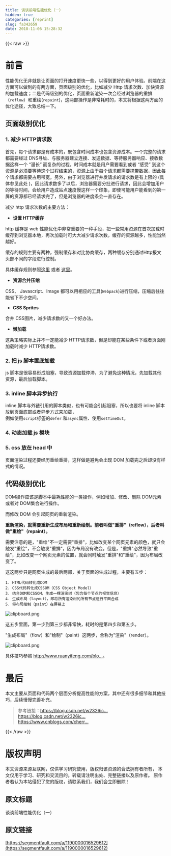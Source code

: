 ```yaml
---
title: 谈谈前端性能优化（一）
hidden: true
categories: [reprint]
slug: fa342659
date: 2018-11-06 15:28:32
---
```


{{< raw >}}
<h1 id="articleHeader0">&#x524D;&#x8A00;</h1><p>&#x6027;&#x80FD;&#x4F18;&#x5316;&#x65E0;&#x975E;&#x5C31;&#x662F;&#x8BA9;&#x9875;&#x9762;&#x7684;&#x6253;&#x5F00;&#x901F;&#x5EA6;&#x66F4;&#x5FEB;&#x4E00;&#x4E9B;&#xFF0C;&#x4EE5;&#x5F97;&#x5230;&#x66F4;&#x597D;&#x7684;&#x7528;&#x6237;&#x4F53;&#x9A8C;&#x3002;&#x524D;&#x7AEF;&#x5728;&#x8FD9;&#x65B9;&#x9762;&#x53EF;&#x4EE5;&#x505A;&#x5230;&#x7684;&#x6709;&#x4E24;&#x65B9;&#x9762;&#xFF0C;&#x9875;&#x9762;&#x7EA7;&#x522B;&#x7684;&#x4F18;&#x5316;&#xFF0C;&#x6BD4;&#x5982;&#x51CF;&#x5C11; Http &#x8BF7;&#x6C42;&#x6B21;&#x6570;&#x3001;&#x52A0;&#x5FEB;&#x8D44;&#x6E90;&#x7684;&#x52A0;&#x8F7D;&#x901F;&#x5EA6;&#xFF1B;&#x4E8C;&#x662F;&#x4EE3;&#x7801;&#x7EA7;&#x522B;&#x7684;&#x4F18;&#x5316;&#xFF0C;&#x9875;&#x9762;&#x91CD;&#x65B0;&#x6E32;&#x67D3;&#x4E00;&#x6B21;&#x4F1A;&#x7ECF;&#x8FC7;&#x6D4F;&#x89C8;&#x5668;&#x7684;&#x91CD;&#x6392;&#xFF08;<code>reflow</code>&#xFF09;&#x548C;&#x91CD;&#x7ED8;(<code>repaint</code>)&#xFF0C;&#x8FD9;&#x4E24;&#x90E8;&#x64CD;&#x4F5C;&#x662F;&#x975E;&#x5E38;&#x8017;&#x65F6;&#x7684;&#xFF0C;&#x672C;&#x6587;&#x5C06;&#x6839;&#x636E;&#x8FD9;&#x4E24;&#x65B9;&#x9762;&#x7684;&#x4F18;&#x5316;&#x9014;&#x5F84;&#xFF0C;&#x5927;&#x81F4;&#x603B;&#x7ED3;&#x4E00;&#x4E0B;&#x3002;</p><h2 id="articleHeader1">&#x9875;&#x9762;&#x7EA7;&#x522B;&#x4F18;&#x5316;</h2><h3 id="articleHeader2">1. &#x51CF;&#x5C11; HTTP&#x8BF7;&#x6C42;&#x6570;</h3><p>&#x9996;&#x5148;&#xFF0C;&#x6BCF;&#x4E2A;&#x8BF7;&#x6C42;&#x90FD;&#x662F;&#x6709;&#x6210;&#x672C;&#x7684;&#xFF0C;&#x65E2;&#x5305;&#x542B;&#x65F6;&#x95F4;&#x6210;&#x672C;&#x4E5F;&#x5305;&#x542B;&#x8D44;&#x6E90;&#x6210;&#x672C;&#x3002;&#x4E00;&#x4E2A;&#x5B8C;&#x6574;&#x7684;&#x8BF7;&#x6C42;&#x90FD;&#x9700;&#x8981;&#x7ECF;&#x8FC7; DNS&#x5BFB;&#x5740;&#x3001;&#x4E0E;&#x670D;&#x52A1;&#x5668;&#x5EFA;&#x7ACB;&#x8FDE;&#x63A5;&#x3001;&#x53D1;&#x9001;&#x6570;&#x636E;&#x3001;&#x7B49;&#x5F85;&#x670D;&#x52A1;&#x5668;&#x54CD;&#x5E94;&#x3001;&#x63A5;&#x6536;&#x6570;&#x636E;&#x8FD9;&#x6837;&#x4E00;&#x4E2A; &#x201C;&#x6F2B;&#x957F;&#x201D; &#x800C;&#x590D;&#x6742;&#x7684;&#x8FC7;&#x7A0B;&#x3002;&#x65F6;&#x95F4;&#x6210;&#x672C;&#x5C31;&#x662F;&#x7528;&#x6237;&#x9700;&#x8981;&#x770B;&#x5230;&#x6216;&#x8005; &#x201C;&#x611F;&#x53D7;&#x201D; &#x5230;&#x8FD9;&#x4E2A;&#x8D44;&#x6E90;&#x662F;&#x5FC5;&#x987B;&#x8981;&#x7B49;&#x5F85;&#x8FD9;&#x4E2A;&#x8FC7;&#x7A0B;&#x7ED3;&#x675F;&#x7684;&#xFF0C;&#x8D44;&#x6E90;&#x4E0A;&#x7531;&#x4E8E;&#x6BCF;&#x4E2A;&#x8BF7;&#x6C42;&#x90FD;&#x9700;&#x8981;&#x643A;&#x5E26;&#x6570;&#x636E;&#xFF0C;&#x56E0;&#x6B64;&#x6BCF;&#x4E2A;&#x8BF7;&#x6C42;&#x90FD;&#x9700;&#x8981;&#x5360;&#x7528;&#x5E26;&#x5BBD;&#x3002;&#x53E6;&#x5916;&#xFF0C;&#x7531;&#x4E8E;&#x6D4F;&#x89C8;&#x5668;&#x8FDB;&#x884C;&#x5E76;&#x53D1;&#x8BF7;&#x6C42;&#x7684;&#x8BF7;&#x6C42;&#x6570;&#x662F;&#x6709;&#x4E0A;&#x9650;&#x7684; (&#x5177;&#x4F53;&#x53C2;&#x89C1;&#x6B64;&#x5904; )&#xFF0C;&#x56E0;&#x6B64;&#x8BF7;&#x6C42;&#x6570;&#x591A;&#x4E86;&#x4EE5;&#x540E;&#xFF0C;&#x6D4F;&#x89C8;&#x5668;&#x9700;&#x8981;&#x5206;&#x6279;&#x8FDB;&#x884C;&#x8BF7;&#x6C42;&#xFF0C;&#x56E0;&#x6B64;&#x4F1A;&#x589E;&#x52A0;&#x7528;&#x6237;&#x7684;&#x7B49;&#x5F85;&#x65F6;&#x95F4;&#xFF0C;&#x4F1A;&#x7ED9;&#x7528;&#x6237;&#x9020;&#x6210;&#x7AD9;&#x70B9;&#x901F;&#x5EA6;&#x6162;&#x8FD9;&#x6837;&#x4E00;&#x4E2A;&#x5370;&#x8C61;&#xFF0C;&#x5373;&#x4F7F;&#x53EF;&#x80FD;&#x7528;&#x6237;&#x80FD;&#x770B;&#x5230;&#x7684;&#x7B2C;&#x4E00;&#x5C4F;&#x7684;&#x8D44;&#x6E90;&#x90FD;&#x5DF2;&#x7ECF;&#x8BF7;&#x6C42;&#x5B8C;&#x4E86;&#xFF0C;&#x4F46;&#x662F;&#x6D4F;&#x89C8;&#x5668;&#x7684;&#x8FDB;&#x5EA6;&#x6761;&#x4F1A;&#x4E00;&#x76F4;&#x5B58;&#x5728;&#x3002;</p><p>&#x51CF;&#x5C11; http &#x8BF7;&#x6C42;&#x6B21;&#x6570;&#x7684;&#x4E3B;&#x8981;&#x65B9;&#x6CD5;&#xFF1A;</p><ul><li><strong>&#x8BBE;&#x7F6E; HTTP&#x7F13;&#x5B58;</strong></li></ul><p>http &#x7F13;&#x5B58;&#x662F; web &#x6027;&#x80FD;&#x4F18;&#x5316;&#x4E2D;&#x975E;&#x5E38;&#x91CD;&#x8981;&#x7684;&#x4E00;&#x79CD;&#x624B;&#x6BB5;&#xFF0C;&#x628A;&#x4E00;&#x4E9B;&#x5E38;&#x7528;&#x8D44;&#x6E90;&#x5728;&#x9996;&#x6B21;&#x52A0;&#x8F7D;&#x65F6;&#x7F13;&#x5B58;&#x5230;&#x6D4F;&#x89C8;&#x5668;&#x672C;&#x5730;&#xFF0C;&#x518D;&#x6B21;&#x52A0;&#x8F7D;&#x65F6;&#x53EF;&#x5927;&#x5927;&#x51CF;&#x5C11;&#x8BF7;&#x6C42;&#x6B21;&#x6570;&#xFF0C;&#x7F13;&#x5B58;&#x7684;&#x8D44;&#x6E90;&#x8D8A;&#x591A;&#xFF0C;&#x6027;&#x80FD;&#x5F53;&#x7136;&#x8D8A;&#x597D;&#x3002;</p><p>&#x7F13;&#x5B58;&#x7684;&#x89C4;&#x5219;&#x4E3B;&#x8981;&#x6709;&#x4E24;&#x79CD;&#xFF0C;&#x5F3A;&#x5236;&#x7F13;&#x5B58;&#x548C;&#x5BF9;&#x6BD4;&#x534F;&#x5546;&#x7F13;&#x5B58;&#xFF0C;&#x4E24;&#x79CD;&#x7F13;&#x5B58;&#x5206;&#x522B;&#x901A;&#x8FC7;Http&#x62A5;&#x6587;&#x5934;&#x90E8;&#x4E0D;&#x540C;&#x7684;&#x5B57;&#x6BB5;&#x8FDB;&#x884C;&#x63A7;&#x5236;&#x3002;</p><p>&#x5177;&#x4F53;&#x7F13;&#x5B58;&#x89C4;&#x5219;&#x53C2;&#x7167;<a href="https://www.cnblogs.com/chenqf/p/6386163.html" rel="nofollow noreferrer" target="_blank">&#x8FD9;&#x91CC;</a> &#x6216;&#x8005; <a href="https://blog.csdn.net/Jutal_ljt/article/details/80021545" rel="nofollow noreferrer" target="_blank">&#x8FD9;&#x91CC;</a>&#x3002;</p><ul><li><strong>&#x8D44;&#x6E90;&#x5408;&#x5E76;&#x538B;&#x7F29;</strong></li></ul><p>CSS&#x3001; Javascript&#x3001;Image &#x90FD;&#x53EF;&#x4EE5;&#x7528;&#x76F8;&#x5E94;&#x7684;&#x5DE5;&#x5177;(<code>Webpack</code>)&#x8FDB;&#x884C;&#x538B;&#x7F29;&#xFF0C;&#x538B;&#x7F29;&#x540E;&#x5F80;&#x5F80;&#x80FD;&#x7701;&#x4E0B;&#x4E0D;&#x5C11;&#x7A7A;&#x95F4;&#x3002;</p><ul><li><strong>CSS Sprites</strong></li></ul><p>&#x5408;&#x5E76; CSS&#x56FE;&#x7247;&#xFF0C;&#x51CF;&#x5C11;&#x8BF7;&#x6C42;&#x6570;&#x7684;&#x53C8;&#x4E00;&#x4E2A;&#x597D;&#x529E;&#x6CD5;&#x3002;</p><ul><li><strong>&#x61D2;&#x52A0;&#x8F7D;</strong></li></ul><p>&#x8FD9;&#x6761;&#x7B56;&#x7565;&#x5B9E;&#x9645;&#x4E0A;&#x5E76;&#x4E0D;&#x4E00;&#x5B9A;&#x80FD;&#x51CF;&#x5C11; HTTP&#x8BF7;&#x6C42;&#x6570;&#xFF0C;&#x4F46;&#x662F;&#x5374;&#x80FD;&#x5728;&#x67D0;&#x4E9B;&#x6761;&#x4EF6;&#x4E0B;&#x6216;&#x8005;&#x9875;&#x9762;&#x521A;&#x52A0;&#x8F7D;&#x65F6;&#x51CF;&#x5C11; HTTP&#x8BF7;&#x6C42;&#x6570;&#x3002;</p><h3 id="articleHeader3">2. &#x628A; js &#x811A;&#x672C;&#x7F6E;&#x5E95;&#x52A0;&#x8F7D;</h3><p>js &#x811A;&#x672C;&#x662F;&#x5F88;&#x5BB9;&#x6613;&#x5F62;&#x6210;&#x963B;&#x585E;&#xFF0C;&#x5BFC;&#x81F4;&#x8D44;&#x6E90;&#x52A0;&#x8F7D;&#x505C;&#x6EDE;&#xFF0C;&#x4E3A;&#x4E86;&#x907F;&#x514D;&#x8FD9;&#x79CD;&#x60C5;&#x51B5;&#xFF0C;&#x5148;&#x52A0;&#x8F7D;&#x5176;&#x4ED6;&#x8D44;&#x6E90;&#xFF0C;&#x6700;&#x540E;&#x52A0;&#x8F7D;&#x811A;&#x672C;&#x3002;</p><h3 id="articleHeader4">3. inline &#x811A;&#x672C;&#x5F02;&#x6B65;&#x6267;&#x884C;</h3><p>inline &#x811A;&#x672C;&#x4E0E;&#x5916;&#x94FE;&#x5F15;&#x7528;&#x7684;&#x811A;&#x672C;&#x7C7B;&#x4F3C;&#xFF0C;&#x4E5F;&#x6709;&#x53EF;&#x80FD;&#x4F1A;&#x5F15;&#x8D77;&#x963B;&#x585E;&#xFF0C;&#x6240;&#x4EE5;&#x4E5F;&#x8981;&#x5C06; inline &#x811A;&#x672C;&#x653E;&#x5230;&#x9875;&#x9762;&#x5E95;&#x90E8;&#x6216;&#x8005;&#x5F02;&#x6B65;&#x65B9;&#x5F0F;&#x6765;&#x52A0;&#x8F7D;&#xFF0C;<br>&#x4F8B;&#x5982;&#x4F7F;&#x7528;<code>script</code>&#x6807;&#x7B7E;&#x7684;<code>defer</code> &#x548C;<code>async</code>&#x5C5E;&#x6027;&#x3001;&#x4F7F;&#x7528;<code>setTimeOut</code>&#x3002;</p><h3 id="articleHeader5">4. &#x52A8;&#x6001;&#x52A0;&#x8F7D; js &#x6A21;&#x5757;</h3><h3 id="articleHeader6">5. css &#x653E;&#x5728; head &#x4E2D;</h3><p>&#x9875;&#x9762;&#x6E32;&#x67D3;&#x8FC7;&#x7A0B;&#x8FD8;&#x8981;&#x7ECF;&#x5386;&#x91CD;&#x7ED8;&#x91CD;&#x6392;&#xFF0C;&#x8FD9;&#x6837;&#x505A;&#x662F;&#x907F;&#x514D;&#x4F1A;&#x51FA;&#x73B0; DOM &#x52A0;&#x8F7D;&#x5B8C;&#x4E4B;&#x540E;&#x5374;&#x6CA1;&#x6709;&#x6837;&#x5F0F;&#x7684;&#x60C5;&#x51B5;&#x3002;</p><h2 id="articleHeader7">&#x4EE3;&#x7801;&#x7EA7;&#x522B;&#x4F18;&#x5316;</h2><p>DOM&#x64CD;&#x4F5C;&#x5E94;&#x8BE5;&#x662F;&#x811A;&#x672C;&#x4E2D;&#x6700;&#x8017;&#x6027;&#x80FD;&#x7684;&#x4E00;&#x7C7B;&#x64CD;&#x4F5C;&#xFF0C;&#x4F8B;&#x5982;&#x589E;&#x52A0;&#x3001;&#x4FEE;&#x6539;&#x3001;&#x5220;&#x9664; DOM&#x5143;&#x7D20;&#x6216;&#x8005;&#x5BF9; DOM&#x96C6;&#x5408;&#x8FDB;&#x884C;&#x64CD;&#x4F5C;&#x3002;</p><p>&#x800C;&#x4FEE;&#x6539; DOM &#x4F1A;&#x5F15;&#x8D77;&#x7F51;&#x9875;&#x7684;&#x91CD;&#x65B0;&#x6E32;&#x67D3;&#x3002;</p><p><strong>&#x91CD;&#x65B0;&#x6E32;&#x67D3;&#xFF0C;&#x5C31;&#x9700;&#x8981;&#x91CD;&#x65B0;&#x751F;&#x6210;&#x5E03;&#x5C40;&#x548C;&#x91CD;&#x65B0;&#x7ED8;&#x5236;&#x3002;&#x524D;&#x8005;&#x53EB;&#x505A;&quot;&#x91CD;&#x6392;&quot;&#xFF08;reflow&#xFF09;&#xFF0C;&#x540E;&#x8005;&#x53EB;&#x505A;&quot;&#x91CD;&#x7ED8;&quot;&#xFF08;repaint&#xFF09;&#x3002;</strong></p><p>&#x9700;&#x8981;&#x6CE8;&#x610F;&#x7684;&#x662F;&#xFF0C;&quot;&#x91CD;&#x7ED8;&quot;&#x4E0D;&#x4E00;&#x5B9A;&#x9700;&#x8981;&quot;&#x91CD;&#x6392;&quot;&#xFF0C;&#x6BD4;&#x5982;&#x6539;&#x53D8;&#x67D0;&#x4E2A;&#x7F51;&#x9875;&#x5143;&#x7D20;&#x7684;&#x989C;&#x8272;&#xFF0C;&#x5C31;&#x53EA;&#x4F1A;&#x89E6;&#x53D1;&quot;&#x91CD;&#x7ED8;&quot;&#xFF0C;&#x4E0D;&#x4F1A;&#x89E6;&#x53D1;&quot;&#x91CD;&#x6392;&quot;&#xFF0C;&#x56E0;&#x4E3A;&#x5E03;&#x5C40;&#x6CA1;&#x6709;&#x6539;&#x53D8;&#x3002;&#x4F46;&#x662F;&#xFF0C;&quot;&#x91CD;&#x6392;&quot;&#x5FC5;&#x7136;&#x5BFC;&#x81F4;&quot;&#x91CD;&#x7ED8;&quot;&#xFF0C;&#x6BD4;&#x5982;&#x6539;&#x53D8;&#x4E00;&#x4E2A;&#x7F51;&#x9875;&#x5143;&#x7D20;&#x7684;&#x4F4D;&#x7F6E;&#xFF0C;&#x5C31;&#x4F1A;&#x540C;&#x65F6;&#x89E6;&#x53D1;&quot;&#x91CD;&#x6392;&quot;&#x548C;&quot;&#x91CD;&#x7ED8;&quot;&#xFF0C;&#x56E0;&#x4E3A;&#x5E03;&#x5C40;&#x6539;&#x53D8;&#x4E86;&#x3002;</p><p>&#x8FD9;&#x8FD9;&#x4E24;&#x6B65;&#x53EA;&#x662F;&#x7F51;&#x9875;&#x751F;&#x6210;&#x7684;&#x6700;&#x540E;&#x4E24;&#x90E8;&#xFF0C;&#x5173;&#x4E8E;&#x9875;&#x9762;&#x7684;&#x751F;&#x6210;&#x8FC7;&#x7A0B;&#xFF0C;&#x4E3B;&#x8981;&#x6709;&#x4E94;&#x6B65;&#xFF1A;</p><div class="widget-codetool" style="display:none"><div class="widget-codetool--inner"><span class="selectCode code-tool" data-toggle="tooltip" data-placement="top" title="" data-original-title="&#x5168;&#x9009;"></span> <span type="button" class="copyCode code-tool" data-toggle="tooltip" data-placement="top" data-clipboard-text="1. HTML&#x4EE3;&#x7801;&#x8F6C;&#x5316;&#x6210;DOM
2. CSS&#x4EE3;&#x7801;&#x8F6C;&#x5316;&#x6210;CSSOM&#xFF08;CSS Object Model&#xFF09;
3. &#x7ED3;&#x5408;DOM&#x548C;CSSOM&#xFF0C;&#x751F;&#x6210;&#x4E00;&#x68F5;&#x6E32;&#x67D3;&#x6811;&#xFF08;&#x5305;&#x542B;&#x6BCF;&#x4E2A;&#x8282;&#x70B9;&#x7684;&#x89C6;&#x89C9;&#x4FE1;&#x606F;&#xFF09;
4. &#x751F;&#x6210;&#x5E03;&#x5C40;&#xFF08;layout&#xFF09;&#xFF0C;&#x5373;&#x5C06;&#x6240;&#x6709;&#x6E32;&#x67D3;&#x6811;&#x7684;&#x6240;&#x6709;&#x8282;&#x70B9;&#x8FDB;&#x884C;&#x5E73;&#x9762;&#x5408;&#x6210;
5. &#x5C06;&#x5E03;&#x5C40;&#x7ED8;&#x5236;&#xFF08;paint&#xFF09;&#x5728;&#x5C4F;&#x5E55;&#x4E0A;" title="" data-original-title="&#x590D;&#x5236;"></span> <span type="button" class="saveToNote code-tool" data-toggle="tooltip" data-placement="top" title="" data-original-title="&#x653E;&#x8FDB;&#x7B14;&#x8BB0;"></span></div></div><pre class="hljs markdown"><code><span class="hljs-bullet">1. </span>HTML&#x4EE3;&#x7801;&#x8F6C;&#x5316;&#x6210;DOM
<span class="hljs-bullet">2. </span>CSS&#x4EE3;&#x7801;&#x8F6C;&#x5316;&#x6210;CSSOM&#xFF08;CSS Object Model&#xFF09;
<span class="hljs-bullet">3. </span>&#x7ED3;&#x5408;DOM&#x548C;CSSOM&#xFF0C;&#x751F;&#x6210;&#x4E00;&#x68F5;&#x6E32;&#x67D3;&#x6811;&#xFF08;&#x5305;&#x542B;&#x6BCF;&#x4E2A;&#x8282;&#x70B9;&#x7684;&#x89C6;&#x89C9;&#x4FE1;&#x606F;&#xFF09;
<span class="hljs-bullet">4. </span>&#x751F;&#x6210;&#x5E03;&#x5C40;&#xFF08;layout&#xFF09;&#xFF0C;&#x5373;&#x5C06;&#x6240;&#x6709;&#x6E32;&#x67D3;&#x6811;&#x7684;&#x6240;&#x6709;&#x8282;&#x70B9;&#x8FDB;&#x884C;&#x5E73;&#x9762;&#x5408;&#x6210;
<span class="hljs-bullet">5. </span>&#x5C06;&#x5E03;&#x5C40;&#x7ED8;&#x5236;&#xFF08;paint&#xFF09;&#x5728;&#x5C4F;&#x5E55;&#x4E0A;</code></pre><p><span class="img-wrap"><img data-src="/img/bVbhwgA?w=630&amp;h=292" src="https://static.alili.tech/img/bVbhwgA?w=630&amp;h=292" alt="clipboard.png" title="clipboard.png" style="cursor:pointer;display:inline"></span></p><p>&#x8FD9;&#x4E94;&#x6B65;&#x91CC;&#x9762;&#xFF0C;&#x7B2C;&#x4E00;&#x6B65;&#x5230;&#x7B2C;&#x4E09;&#x6B65;&#x90FD;&#x975E;&#x5E38;&#x5FEB;&#xFF0C;&#x8017;&#x65F6;&#x7684;&#x662F;&#x7B2C;&#x56DB;&#x6B65;&#x548C;&#x7B2C;&#x4E94;&#x6B65;&#x3002;</p><p>&quot;&#x751F;&#x6210;&#x5E03;&#x5C40;&quot;&#xFF08;flow&#xFF09;&#x548C;&quot;&#x7ED8;&#x5236;&quot;&#xFF08;paint&#xFF09;&#x8FD9;&#x4E24;&#x6B65;&#xFF0C;&#x5408;&#x79F0;&#x4E3A;&quot;&#x6E32;&#x67D3;&quot;&#xFF08;render&#xFF09;&#x3002;</p><p><span class="img-wrap"><img data-src="/img/bVbhwgB?w=624&amp;h=289" src="https://static.alili.tech/img/bVbhwgB?w=624&amp;h=289" alt="clipboard.png" title="clipboard.png" style="cursor:pointer;display:inline"></span></p><p>&#x5177;&#x4F53;&#x6280;&#x5DE7;&#x53C2;&#x7167; <a href="http://www.ruanyifeng.com/blog/2015/09/web-page-performance-in-depth.html" rel="nofollow noreferrer" target="_blank">http://www.ruanyifeng.com/blo...</a>&#x3002;</p><h1 id="articleHeader8">&#x6700;&#x540E;</h1><p>&#x672C;&#x6587;&#x4E3B;&#x8981;&#x4ECE;&#x9875;&#x9762;&#x548C;&#x4EE3;&#x7801;&#x4E24;&#x4E2A;&#x5C42;&#x9762;&#x5206;&#x6790;&#x63D0;&#x9AD8;&#x6027;&#x80FD;&#x7684;&#x65B9;&#x6848;&#xFF0C;&#x5176;&#x4E2D;&#x8FD8;&#x6709;&#x5F88;&#x591A;&#x7EC6;&#x8282;&#x548C;&#x5176;&#x4ED6;&#x6280;&#x5DE7;&#xFF0C;&#x540E;&#x7EED;&#x6162;&#x6162;&#x5B8C;&#x5584;&#x8865;&#x5145;&#x3002;</p><blockquote>&#x53C2;&#x8003;&#x94FE;&#x63A5;&#xFF1A;<a href="https://blog.csdn.net/w2326ice/article/details/64122372" rel="nofollow noreferrer" target="_blank">https://blog.csdn.net/w2326ic...</a><br><a href="https://blog.csdn.net/w2326ice/article/details/64122372" rel="nofollow noreferrer" target="_blank">https://blog.csdn.net/w2326ic...</a><br><a href="https://www.cnblogs.com/cherryblossom/p/7866324.html" rel="nofollow noreferrer" target="_blank">https://www.cnblogs.com/cherr...</a></blockquote>
{{< /raw >}}

# 版权声明
本文资源来源互联网，仅供学习研究使用，版权归该资源的合法拥有者所有，
本文仅用于学习、研究和交流目的。转载请注明出处、完整链接以及原作者。
原作者若认为本站侵犯了您的版权，请联系我们，我们会立即删除！

## 原文标题
谈谈前端性能优化（一）

## 原文链接
[https://segmentfault.com/a/1190000016529612](https://segmentfault.com/a/1190000016529612)

